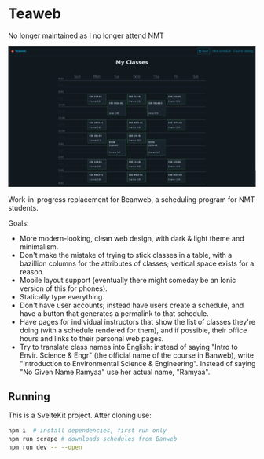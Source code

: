 # Teaweb

No longer maintained as I no longer attend NMT

![Screenshot of a Teaweb schedule](./static/screenshot.png)

Work-in-progress replacement for Beanweb, a scheduling program for NMT
students.

Goals:

-   More modern-looking, clean web design, with dark & light theme and
    minimalism.
-   Don't make the mistake of trying to stick classes in a table, with
    a bazillion columns for the attributes of classes; vertical space
    exists for a reason.
-   Mobile layout support (eventually there might someday be an Ionic
    version of this for phones).
-   Statically type everything.
-   Don't have user accounts; instead have users create a schedule, and
    have a button that generates a permalink to that schedule.
-   Have pages for individual instructors that show the list of classes
    they're doing (with a schedule rendered for them), and if possible,
    their office hours and links to their personal web pages.
-   Try to translate class names into English: instead of saying "Intro
    to Envir. Science & Engr" (the official name of the course in
    Banweb), write "Introduction to Environmental Science &
    Engineering". Instead of saying "No Given Name Ramyaa" use her
    actual name, "Ramyaa".

## Running

This is a SvelteKit project. After cloning use:

```bash
npm i  # install dependencies, first run only
npm run scrape # downloads schedules from Banweb
npm run dev -- --open
```
